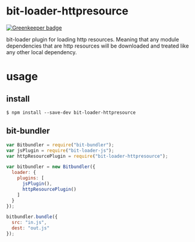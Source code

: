 # bit-loader-httpresource

[![Greenkeeper badge](https://badges.greenkeeper.io/MiguelCastillo/bit-loader-httpresource.svg)](https://greenkeeper.io/)

bit-loader plugin for loading http resources. Meaning that any module dependencies that are http resources will be downloaded and treated like any other local dependency.

# usage

## install

```
$ npm install --save-dev bit-loader-httpresource
```

## bit-bundler

``` javascript
var Bitbundler = require("bit-bundler");
var jsPlugin = require("bit-loader-js");
var httpResourcePlugin = require("bit-loader-httpresource");

var bitbundler = new Bitbundler({
  loader: {
    plugins: [
      jsPlugin(),
      httpResourcePlugin()
    ]
  }
});

bitbundler.bundle({
  src: "in.js",
  dest: "out.js"
});
```
